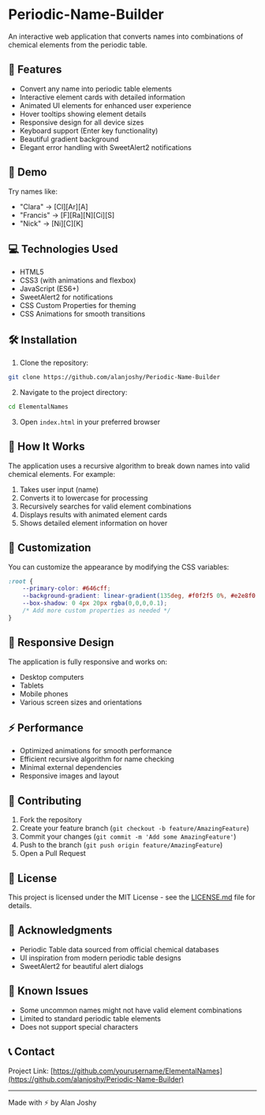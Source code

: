 # Periodic-Name-Builder

An interactive web application that converts names into combinations of chemical elements from the periodic table.



## 🌟 Features

- Convert any name into periodic table elements
- Interactive element cards with detailed information
- Animated UI elements for enhanced user experience
- Hover tooltips showing element details
- Responsive design for all device sizes
- Keyboard support (Enter key functionality)
- Beautiful gradient background
- Elegant error handling with SweetAlert2 notifications

## 🚀 Demo

Try names like:
- "Clara" → [Cl][Ar][A]
- "Francis" → [F][Ra][N][Ci][S]
- "Nick" → [Ni][C][K]

## 💻 Technologies Used

- HTML5
- CSS3 (with animations and flexbox)
- JavaScript (ES6+)
- SweetAlert2 for notifications
- CSS Custom Properties for theming
- CSS Animations for smooth transitions

## 🛠️ Installation

1. Clone the repository:
```bash
git clone https://github.com/alanjoshy/Periodic-Name-Builder
```

2. Navigate to the project directory:
```bash
cd ElementalNames
```

3. Open `index.html` in your preferred browser

## 🎯 How It Works

The application uses a recursive algorithm to break down names into valid chemical elements. For example:
1. Takes user input (name)
2. Converts it to lowercase for processing
3. Recursively searches for valid element combinations
4. Displays results with animated element cards
5. Shows detailed element information on hover

## 🎨 Customization

You can customize the appearance by modifying the CSS variables:

```css
:root {
    --primary-color: #646cff;
    --background-gradient: linear-gradient(135deg, #f0f2f5 0%, #e2e8f0 100%);
    --box-shadow: 0 4px 20px rgba(0,0,0,0.1);
    /* Add more custom properties as needed */
}
```

## 📱 Responsive Design

The application is fully responsive and works on:
- Desktop computers
- Tablets
- Mobile phones
- Various screen sizes and orientations

## ⚡ Performance

- Optimized animations for smooth performance
- Efficient recursive algorithm for name checking
- Minimal external dependencies
- Responsive images and layout

## 🤝 Contributing

1. Fork the repository
2. Create your feature branch (`git checkout -b feature/AmazingFeature`)
3. Commit your changes (`git commit -m 'Add some AmazingFeature'`)
4. Push to the branch (`git push origin feature/AmazingFeature`)
5. Open a Pull Request

## 📝 License

This project is licensed under the MIT License - see the [LICENSE.md](LICENSE.md) file for details.

## 🎉 Acknowledgments

- Periodic Table data sourced from official chemical databases
- UI inspiration from modern periodic table designs
- SweetAlert2 for beautiful alert dialogs

## 🐛 Known Issues

- Some uncommon names might not have valid element combinations
- Limited to standard periodic table elements
- Does not support special characters

## 📞 Contact


Project Link: [https://github.com/yourusername/ElementalNames](https://github.com/alanjoshy/Periodic-Name-Builder)

---

Made with ⚡ by Alan Joshy
